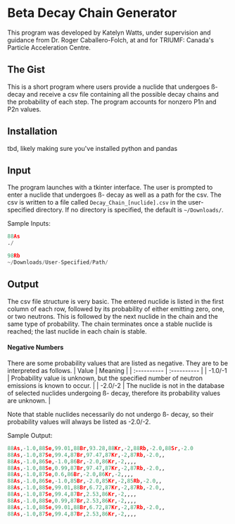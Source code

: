 # Beta Decay Chain Generator
This program was developed by Katelyn Watts, under supervision and guidance from Dr. Roger Caballero-Folch, at and for TRIUMF: Canada's Particle Acceleration Centre.

## The Gist

This is  a short program where users provide a nuclide that undergoes ß- decay and receive a csv file containing all the possible decay chains and the probability of each step. The program accounts for nonzero P1n and P2n values.

## Installation

tbd, likely making sure you've installed python and pandas


## Input

The program launches with a tkinter interface. The user is prompted to enter a nuclide that undergoes ß- decay as well as a path for the csv. The csv is written to a file called `Decay_Chain_[nuclide].csv` in the user-specified directory. If no directory is specified, the default is `~/Downloads/`.

Sample Inputs:
```python
88As
./
```
```python
98Rb
~/Downloads/User-Specified/Path/
```

## Output
The csv file structure is very basic. The entered nuclide is listed in the first column of each row, followed by its probability of either emitting zero, one, or two neutrons. This is followed by the next nuclide in the chain and the same type of probability. The chain terminates once a stable nuclide is reached; the last nuclide in each chain is stable.

#### Negative Numbers
There are some probability values that are listed as negative. They are to be interpreted as follows.
| Value       | Meaning     |
| :---------- | :---------- |
| -1.0/-1     | Probability value is unknown, but the specified number of neutron emissions is known to occur.       |
| -2.0/-2     | The nuclide is not in the database of selected nuclides undergoing ß- decay, therefore its probability values are unknown.  |

Note that stable nuclides necessarily do not undergo ß- decay, so their probability values will always be listed as -2.0/-2. 

Sample Output:

```python
88As,-1.0,88Se,99.01,88Br,93.28,88Kr,-2,88Rb,-2.0,88Sr,-2.0
88As,-1.0,87Se,99.4,87Br,97.47,87Kr,-2,87Rb,-2.0,,
88As,-1.0,86Se,-1.0,86Br,-2.0,86Kr,-2,,,,
88As,-1.0,88Se,0.99,87Br,97.47,87Kr,-2,87Rb,-2.0,,
88As,-1.0,87Se,0.6,86Br,-2.0,86Kr,-2,,,,
88As,-1.0,86Se,-1.0,85Br,-2.0,85Kr,-2,85Rb,-2.0,,
88As,-1.0,88Se,99.01,88Br,6.72,87Kr,-2,87Rb,-2.0,,
88As,-1.0,87Se,99.4,87Br,2.53,86Kr,-2,,,,
88As,-1.0,88Se,0.99,87Br,2.53,86Kr,-2,,,,
88As,-1.0,88Se,99.01,88Br,6.72,87Kr,-2,87Rb,-2.0,,
88As,-1.0,87Se,99.4,87Br,2.53,86Kr,-2,,,,
```

